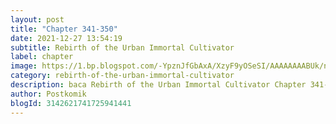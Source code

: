 ```yaml
---
layout: post 
title: "Chapter 341-350"
date: 2021-12-27 13:54:19
subtitle: Rebirth of the Urban Immortal Cultivator
label: chapter
image: https://1.bp.blogspot.com/-YpznJfGbAxA/XzyF9yOSeSI/AAAAAAAABUk/ngkwnOQ6xbs4k_9erxm2-ohrosCnag9WwCLcBGAsYHQ/s72-c/420.jpg
category: rebirth-of-the-urban-immortal-cultivator
description: baca Rebirth of the Urban Immortal Cultivator Chapter 341-350 bahasa indonesia 
author: Postkomik
blogId: 3142621741725941441
---
```

